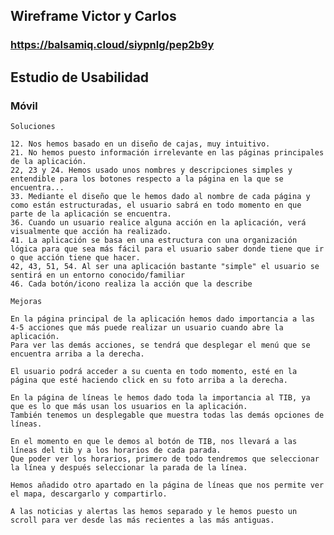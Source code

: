 ## Wireframe Victor y Carlos

### https://balsamiq.cloud/siypnlg/pep2b9y

## Estudio de Usabilidad

### Móvil

    Soluciones

    12. Nos hemos basado en un diseño de cajas, muy intuitivo.
    21. No hemos puesto información irrelevante en las páginas principales de la aplicación.
    22, 23 y 24. Hemos usado unos nombres y descripciones simples y entendible para los botones respecto a la página en la que se encuentra...
    33. Mediante el diseño que le hemos dado al nombre de cada página y como están estructuradas, el usuario sabrá en todo momento en que parte de la aplicación se encuentra.
    36. Cuando un usuario realice alguna acción en la aplicación, verá visualmente que acción ha realizado.
    41. La aplicación se basa en una estructura con una organización lógica para que sea más fácil para el usuario saber donde tiene que ir o que acción tiene que hacer.
    42, 43, 51, 54. Al ser una aplicación bastante "simple" el usuario se sentirá en un entorno conocido/familiar
    46. Cada botón/icono realiza la acción que la describe

    Mejoras

    En la página principal de la aplicación hemos dado importancia a las 4-5 acciones que más puede realizar un usuario cuando abre la aplicación. 
    Para ver las demás acciones, se tendrá que desplegar el menú que se encuentra arriba a la derecha.

    El usuario podrá acceder a su cuenta en todo momento, esté en la página que esté haciendo click en su foto arriba a la derecha.

    En la página de líneas le hemos dado toda la importancia al TIB, ya que es lo que más usan los usuarios en la aplicación. 
    También tenemos un desplegable que muestra todas las demás opciones de líneas.

    En el momento en que le demos al botón de TIB, nos llevará a las líneas del tib y a los horarios de cada parada. 
    Que poder ver los horarios, primero de todo tendremos que seleccionar la línea y después seleccionar la parada de la línea.

    Hemos añadido otro apartado en la página de líneas que nos permite ver el mapa, descargarlo y compartirlo.

    A las noticias y alertas las hemos separado y le hemos puesto un scroll para ver desde las más recientes a las más antiguas.